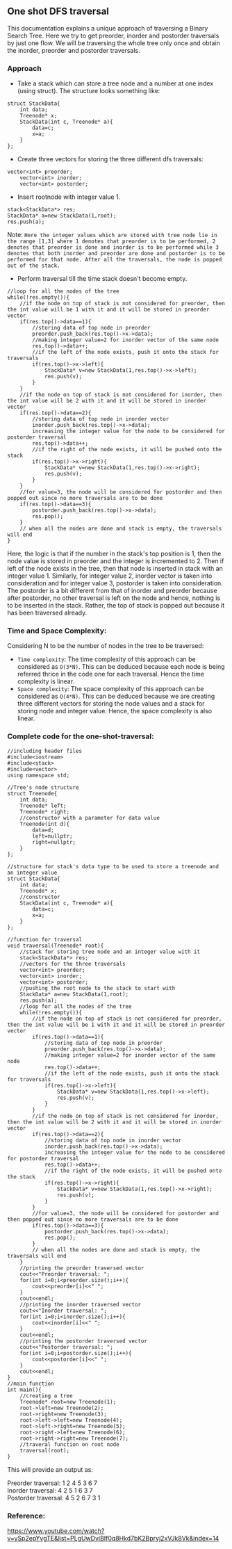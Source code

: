 ## One shot DFS traversal
This documentation explains a unique approach of traversing a Binary Search Tree. Here we try to get preorder, inorder and postorder traversals by just one flow. We will be traversing the whole tree only once and obtain the inorder, preorder and postorder traversals.
### Approach
- Take a stack which can store a tree node and a number at one index (using struct). The structure looks something like:
```
struct StackData{
    int data;
    Treenode* x;
    StackData(int c, Treenode* a){
        data=c;
        x=a;
    }
};
```
- Create three vectors for storing the three different dfs traversals:
```
vector<int> preorder;
    vector<int> inorder;
    vector<int> postorder;
```
- Insert rootnode with integer value 1.
```
stack<StackData*> res;
StackData* a=new StackData(1,root);
res.push(a);
```
Note: `Here the integer values which are stored with tree node lie in the range [1,3] where 1 denotes that preorder is to be performed, 2 denotes that preorder is done and inorder is to be performed while 3 denotes that both inorder and preorder are done and postorder is to be performed for that node. After all the traversals, the node is popped out of the stack.`
- Perform traversal till the time stack doesn't become empty.
```
//loop for all the nodes of the tree
while(!res.empty()){
    //if the node on top of stack is not considered for preorder, then the int value will be 1 with it and it will be stored in preorder vector
    if(res.top()->data==1){
        //storing data of top node in preorder
        preorder.push_back(res.top()->x->data);
        //making integer value=2 for inorder vector of the same node
        res.top()->data++;
        //if the left of the node exists, push it onto the stack for traversals
        if(res.top()->x->left){
            StackData* v=new StackData(1,res.top()->x->left);
            res.push(v);
        }
    }
    //if the node on top of stack is not considered for inorder, then the int value will be 2 with it and it will be stored in inorder vector
    if(res.top()->data==2){
        //storing data of top node in inorder vector
        inorder.push_back(res.top()->x->data);
        increasing the integer value for the node to be considered for postorder traversal
        res.top()->data++;
        //if the right of the node exists, it will be pushed onto the stack
        if(res.top()->x->right){
            StackData* v=new StackData(1,res.top()->x->right);
            res.push(v);
        }
    }
    //for value=3, the node will be considered for postorder and then popped out since no more traversals are to be done
    if(res.top()->data==3){
        postorder.push_back(res.top()->x->data);
        res.pop();
    }
    // when all the nodes are done and stack is empty, the traversals will end
}
```
Here, the logic is that if the number in the stack's top position is 1, then the node value is stored in preorder and the integer is incremented to 2. Then if left of the node exists in the tree, then that node is inserted in stack with an integer value 1.
Similarly, for integer value 2, inorder vector is taken into consideration and for integer value 3, postorder is taken into consideration. The postorder is a bit different from that of inorder and preorder because after postorder, no other traversal is left on the node and hence, nothing is to be inserted in the stack. Rather, the top of stack is popped out because it has been traversed already.

### Time and Space Complexity:
Considering N to be the number of nodes in the tree to be traversed: 
- `Time complexity`: The time complexity of this approach can be considered as `O(3*N)`. This can be deduced because each node is being referred thrice in the code one for each traversal. Hence the time complexity is linear.
- `Space complexity`: The space complexity of this approach can be considered as `O(4*N)`. This can be deduced because we are creating three different vectors for storing the node values and a stack for storing node and integer value. Hence, the space complexity is also linear.

### Complete code for the one-shot-traversal:
```
//including header files
#include<iostream>
#include<stack>
#include<vector>
using namespace std;

//Tree's node structure
struct Treenode{
    int data;
    Treenode* left;
    Treenode* right;
    //constructor with a parameter for data value
    Treenode(int d){
        data=d;
        left=nullptr;
        right=nullptr;
    }
};

//structure for stack's data type to be used to store a treenode and an integer value
struct StackData{
    int data;
    Treenode* x;
    //constructor
    StackData(int c, Treenode* a){
        data=c;
        x=a;
    }
};

//function for traversal
void traversal(Treenode* root){
    //stack for storing tree node and an integer value with it
    stack<StackData*> res;
    //vectors for the three traversals
    vector<int> preorder;
    vector<int> inorder;
    vector<int> postorder;
    //pushing the root node to the stack to start with
    StackData* a=new StackData(1,root);
    res.push(a);
    //loop for all the nodes of the tree
    while(!res.empty()){
        //if the node on top of stack is not considered for preorder, then the int value will be 1 with it and it will be stored in preorder vector
        if(res.top()->data==1){
            //storing data of top node in preorder
            preorder.push_back(res.top()->x->data);
            //making integer value=2 for inorder vector of the same node
            res.top()->data++;
            //if the left of the node exists, push it onto the stack for traversals
            if(res.top()->x->left){
                StackData* v=new StackData(1,res.top()->x->left);
                res.push(v);
            }   
        }
        //if the node on top of stack is not considered for inorder, then the int value will be 2 with it and it will be stored in inorder vector
        if(res.top()->data==2){
            //storing data of top node in inorder vector
            inorder.push_back(res.top()->x->data);
            increasing the integer value for the node to be considered for postorder traversal
            res.top()->data++;
            //if the right of the node exists, it will be pushed onto the stack
            if(res.top()->x->right){
                StackData* v=new StackData(1,res.top()->x->right);
                res.push(v);
            }
        }
        //for value=3, the node will be considered for postorder and then popped out since no more traversals are to be done
        if(res.top()->data==3){
            postorder.push_back(res.top()->x->data);
            res.pop();
        }
        // when all the nodes are done and stack is empty, the traversals will end
    }
    //printing the preorder traversed vector
    cout<<"Preorder traversal: ";
    for(int i=0;i<preorder.size();i++){
        cout<<preorder[i]<<" ";
    }
    cout<<endl;
    //printing the inorder traversed vector
    cout<<"Inorder traversal: ";
    for(int i=0;i<inorder.size();i++){
        cout<<inorder[i]<<" ";
    }
    cout<<endl;
    //printing the postorder traversed vector
    cout<<"Postorder traversal: ";
    for(int i=0;i<postorder.size();i++){
        cout<<postorder[i]<<" ";
    }
    cout<<endl;
}
//main function
int main(){
    //creating a tree
    Treenode* root=new Treenode(1);
    root->left=new Treenode(2);
    root->right=new Treenode(3);
    root->left->left=new Treenode(4);
    root->left->right=new Treenode(5);
    root->right->left=new Treenode(6);
    root->right->right=new Treenode(7);
    //traveral function on root node
    traversal(root);
}
```
This will provide an output as:

Preorder traversal: 1 2 4 5 3 6 7 <br>
Inorder traversal: 4 2 5 1 6 3 7 <br>
Postorder traversal: 4 5 2 6 7 3 1

### Reference:
https://www.youtube.com/watch?v=ySp2epYvgTE&list=PLgUwDviBIf0q8Hkd7bK2Bpryj2xVJk8Vk&index=14

